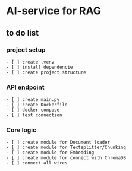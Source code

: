 # AI-service for RAG
## to do list
### project setup
    - [ ] create .venv
    - [ ] install dependencie
    - [ ] create project structure
### API endpoint
    - [ ] create main.py
    - [ ] create Dockerfile
    - [ ] docker-compose
    - [ ] test connection 
### Core logic
    - [ ] create module for Document loader
    - [ ] create module for Textsplitter/Chunking
    - [ ] create module for Embedding
    - [ ] create module for connect with ChromaDB
    - [ ] connect all wires